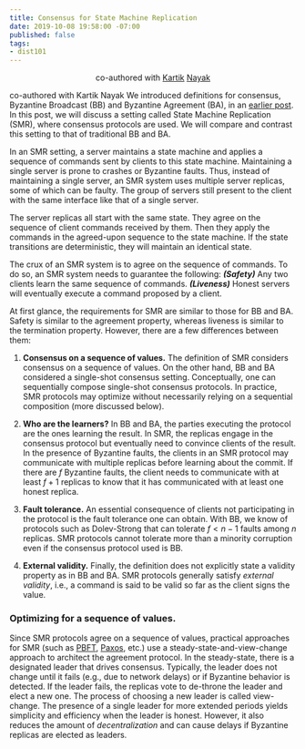 ```yaml
---
title: Consensus for State Machine Replication
date: 2019-10-08 19:58:00 -07:00
published: false
tags:
- dist101
---
```


<p align="center">
  co-authored with <a href="https://users.cs.duke.edu/~kartik">Kartik</a> <a href="https://twitter.com/kartik1507">Nayak</a>
</p>

co-authored with Kartik Nayak
We introduced definitions for consensus, Byzantine Broadcast (BB) and Byzantine Agreement (BA), in an [earlier post](https://ittaiab.github.io/2019-06-27-defining-consensus/). In this post, we will discuss a setting called State Machine Replication (SMR), where consensus protocols are used. We will compare and contrast this setting to that of traditional BB and BA.

In an SMR setting, a server maintains a state machine and applies a sequence of commands sent by clients to this state machine. Maintaining a single server is prone to crashes or Byzantine faults. Thus, instead of maintaining a single server, an SMR system uses multiple server replicas, some of which can be faulty. The group of servers still present to the client with the same interface like that of a single server. 

The server replicas all start with the same state. They agree on the sequence of client commands received by them. Then they apply the commands in the agreed-upon sequence to the state machine. If the state transitions are deterministic, they will maintain an identical state.

The crux of an SMR system is to agree on the sequence of commands. To do so, an SMR system needs to guarantee the following:
***(Safety)*** Any two clients learn the same sequence of commands.
***(Liveness)*** Honest servers will eventually execute a command proposed by a client.

At first glance, the requirements for SMR are similar to those for BB and BA. Safety is similar to the agreement property, whereas liveness is similar to the termination property. However, there are a few differences between them:
1. **Consensus on a sequence of values.** The definition of SMR considers consensus on a sequence of values. On the other hand, BB and BA considered a single-shot consensus setting. Conceptually, one can sequentially compose single-shot consensus protocols. In practice, SMR protocols may optimize without necessarily relying on a sequential composition (more discussed below).

2. **Who are the learners?** In BB and BA, the parties executing the protocol are the ones learning the result. In SMR, the replicas engage in the consensus protocol but eventually need to convince clients of the result. In the presence of Byzantine faults, the clients in an SMR protocol may communicate with multiple replicas before learning about the commit. If there are $f$ Byzantine faults, the client needs to communicate with at least $f+1$ replicas to know that it has communicated with at least one honest replica.

3. **Fault tolerance.** An essential consequence of clients not participating in the protocol is the fault tolerance one can obtain. With BB, we know of protocols such as Dolev-Strong that can tolerate $f < n-1$ faults among $n$ replicas. SMR protocols cannot tolerate more than a minority corruption even if the consensus protocol used is BB.

4. **External validity.** Finally, the definition does not explicitly state a validity property as in BB and BA. SMR protocols generally satisfy *external validity*, i.e., a command is said to be valid so far as the client signs the value.

### Optimizing for a sequence of values.

Since SMR protocols agree on a sequence of values, practical approaches for SMR (such as [PBFT](http://pmg.csail.mit.edu/papers/osdi99.pdf), [Paxos](https://lamport.azurewebsites.net/pubs/paxos-simple.pdf), etc.) use a steady-state-and-view-change approach to architect the agreement protocol. In the steady-state, there is a designated leader that drives consensus. Typically, the leader does not change until it fails (e.g., due to network delays) or if Byzantine behavior is detected. If the leader fails, the replicas vote to de-throne the leader and elect a new one. The process of choosing a new leader is called view-change. The presence of a single leader for more extended periods yields simplicity and efficiency when the leader is honest. However, it also reduces the amount of *decentralization* and can cause delays if Byzantine replicas are elected as leaders.
